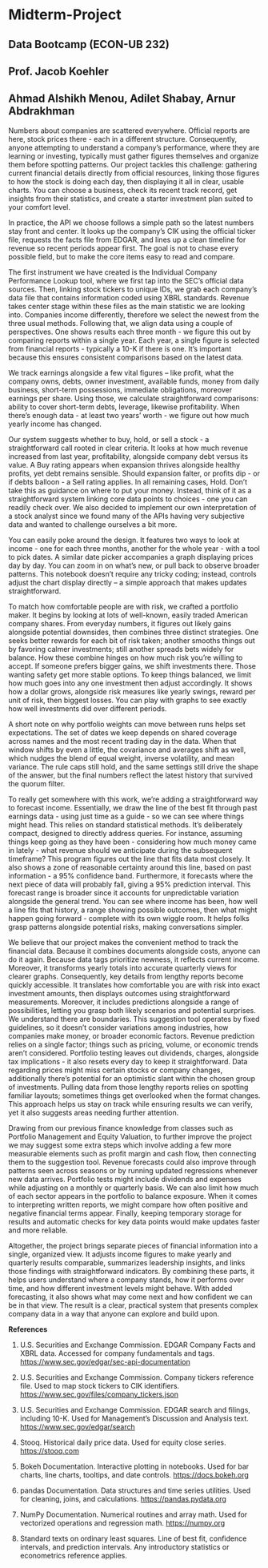 # Midterm-Project
## Data Bootcamp (ECON-UB 232)
## Prof. Jacob Koehler
## Ahmad Alshikh Menou, Adilet Shabay, Arnur Abdrakhman

Numbers about companies are scattered everywhere. Official reports are here, stock prices there - each in a different structure. Consequently, anyone attempting to understand a company’s performance, where they are learning or investing, typically must gather figures themselves and organize them before spotting patterns. Our project tackles this challenge: gathering current financial details directly from official resources, linking those figures to how the stock is doing each day, then displaying it all in clear, usable charts. You can choose a business, check its recent track record, get insights from their statistics, and create a starter investment plan suited to your comfort level.

In practice, the API we choose follows a simple path so the latest numbers stay front and center. It looks up the company’s CIK using the official ticker file, requests the facts file from EDGAR, and lines up a clean timeline for revenue so recent periods appear first. The goal is not to chase every possible field, but to make the core items easy to read and compare.

The first instrument we have created is the Individual Company Performance Lookup tool, where we first tap into the SEC’s official data sources. Then, linking stock tickers to unique IDs, we grab each company’s data file that contains information coded using XBRL standards. Revenue takes center stage within these files as the main statistic we are looking into. Companies income differently, therefore we select the newest from the three usual methods. Following that, we align data using a couple of perspectives. One shows results each three month - we figure this out by comparing reports within a single year. Each year, a single figure is selected from financial reports - typically a 10-K if there is one. It’s important because this ensures consistent comparisons based on the latest data.

We track earnings alongside a few vital figures – like profit, what the company owns, debts, owner investment, available funds, money from daily business, short-term possessions, immediate obligations, moreover earnings per share. Using those, we calculate straightforward comparisons: ability to cover short-term debts, leverage, likewise profitability. When there’s enough data - at least two years’ worth - we figure out how much yearly income has changed. 

Our system suggests whether to buy, hold, or sell a stock - a straightforward call rooted in clear criteria. It looks at how much revenue increased from last year, profitability, alongside company debt versus its value. A Buy rating appears when expansion thrives alongside healthy profits, yet debt remains sensible. Should expansion falter, or profits dip - or if debts balloon - a Sell rating applies. In all remaining cases, Hold. Don’t take this as guidance on where to put your money. Instead, think of it as a straightforward system linking core data points to choices - one you can readily check over. We also decided to implement our own interpretation of a stock analyst since we found many of the APIs having very subjective data and wanted to challenge ourselves a bit more. 

You can easily poke around the design. It features two ways to look at income - one for each three months, another for the whole year - with a tool to pick dates. A similar date picker accompanies a graph displaying prices day by day. You can zoom in on what’s new, or pull back to observe broader patterns. This notebook doesn’t require any tricky coding; instead, controls adjust the chart display directly – a simple approach that makes updates straightforward.

To match how comfortable people are with risk, we crafted a portfolio maker. It begins by looking at lots of well-known, easily traded American company shares. From everyday numbers, it figures out likely gains alongside potential downsides, then combines three distinct strategies. One seeks better rewards for each bit of risk taken; another smooths things out by favoring calmer investments; still another spreads bets widely for balance. How these combine hinges on how much risk you’re willing to accept. If someone prefers bigger gains, we shift investments there. Those wanting safety get more stable options. To keep things balanced, we limit how much goes into any one investment then adjust accordingly. It shows how a dollar grows, alongside risk measures like yearly swings, reward per unit of risk, then biggest losses. You can play with graphs to see exactly how well investments did over different periods.

A short note on why portfolio weights can move between runs helps set expectations. The set of dates we keep depends on shared coverage across names and the most recent trading day in the data. When that window shifts by even a little, the covariance and averages shift as well, which nudges the blend of equal weight, inverse volatility, and mean variance. The rule caps still hold, and the same settings still drive the shape of the answer, but the final numbers reflect the latest history that survived the quorum filter.

To really get somewhere with this work, we’re adding a straightforward way to forecast income. Essentially, we draw the line of the best fit through past earnings data - using just time as a guide - so we can see where things might head. This relies on standard statistical methods. It’s deliberately compact, designed to directly address queries. For instance, assuming things keep going as they have been - considering how much money came in lately - what revenue should we anticipate during the subsequent timeframe? This program figures out the line that fits data most closely. It also shows a zone of reasonable certainty around this line, based on past information - a 95% confidence band. Furthermore, it forecasts where the next piece of data will probably fall, giving a 95% prediction interval. This forecast range is broader since it accounts for unpredictable variation alongside the general trend. You can see where income has been, how well a line fits that history, a range showing possible outcomes, then what might happen going forward - complete with its own wiggle room. It helps folks grasp patterns alongside potential risks, making conversations simpler.

We believe that our project makes the convenient method to track the financial data. Because it combines documents alongside costs, anyone can do it again. Because data tags prioritize newness, it reflects current income. Moreover, it transforms yearly totals into accurate quarterly views for clearer graphs. Consequently, key details from lengthy reports become quickly accessible. It translates how comfortable you are with risk into exact investment amounts, then displays outcomes using straightforward measurements. Moreover, it includes predictions alongside a range of possibilities, letting you grasp both likely scenarios and potential surprises.
We understand there are boundaries. This suggestion tool operates by fixed guidelines, so it doesn’t consider variations among industries, how companies make money, or broader economic factors. Revenue prediction relies on a single factor; things such as pricing, volume, or economic trends aren’t considered. Portfolio testing leaves out dividends, charges, alongside tax implications - it also resets every day to keep it straightforward. Data regarding prices might miss certain stocks or company changes, additionally there’s potential for an optimistic slant within the chosen group of investments. Pulling data from those lengthy reports relies on spotting familiar layouts; sometimes things get overlooked when the format changes. This approach helps us stay on track while ensuring results we can verify, yet it also suggests areas needing further attention.

Drawing from our previous finance knowledge from classes such as Portfolio Management and Equity Valuation, to further improve the project we may suggest some extra steps which involve adding a few more measurable elements such as profit margin and cash flow, then connecting them to the suggestion tool. Revenue forecasts could also improve through patterns seen across seasons or by running updated regressions whenever new data arrives. Portfolio tests might include dividends and expenses while adjusting on a monthly or quarterly basis. We can also limit how much of each sector appears in the portfolio to balance exposure. When it comes to interpreting written reports, we might compare how often positive and negative financial terms appear. Finally, keeping temporary storage for results and automatic checks for key data points would make updates faster and more reliable.

Altogether, the project brings separate pieces of financial information into a single, organized view. It adjusts income figures to make yearly and quarterly results comparable, summarizes leadership insights, and links those findings with straightforward indicators. By combining these parts, it helps users understand where a company stands, how it performs over time, and how different investment levels might behave. With added forecasting, it also shows what may come next and how confident we can be in that view. The result is a clear, practical system that presents complex company data in a way that anyone can explore and build upon.

**References**

1. U.S. Securities and Exchange Commission. EDGAR Company Facts and XBRL data. Accessed for company fundamentals and tags. https://www.sec.gov/edgar/sec-api-documentation

2. U.S. Securities and Exchange Commission. Company tickers reference file. Used to map stock tickers to CIK identifiers. https://www.sec.gov/files/company_tickers.json

3. U.S. Securities and Exchange Commission. EDGAR search and filings, including 10-K. Used for Management’s Discussion and Analysis text. https://www.sec.gov/edgar/search

4. Stooq. Historical daily price data. Used for equity close series. https://stooq.com

5. Bokeh Documentation. Interactive plotting in notebooks. Used for bar charts, line charts, tooltips, and date controls. https://docs.bokeh.org

6. pandas Documentation. Data structures and time series utilities. Used for cleaning, joins, and calculations. https://pandas.pydata.org

7. NumPy Documentation. Numerical routines and array math. Used for vectorized operations and regression math. https://numpy.org

8. Standard texts on ordinary least squares. Line of best fit, confidence intervals, and prediction intervals. Any introductory statistics or econometrics reference applies.
